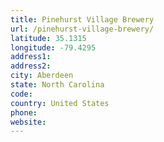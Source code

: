 ```yaml
---
title: Pinehurst Village Brewery
url: /pinehurst-village-brewery/
latitude: 35.1315
longitude: -79.4295
address1: 
address2: 
city: Aberdeen
state: North Carolina
code: 
country: United States
phone: 
website: 
---
```


